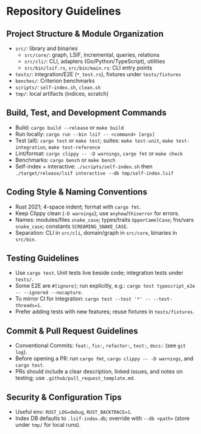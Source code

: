 # Repository Guidelines

## Project Structure & Module Organization
- `src/`: library and binaries
  - `src/core/`: graph, LSIF, incremental, queries, relations
  - `src/cli/`: CLI, adapters (Go/Python/TypeScript), utilities
  - `src/bin/lsif.rs`, `src/bin/main.rs`: CLI entry points
- `tests/`: integration/E2E (`*_test.rs`), fixtures under `tests/fixtures`
- `benches/`: Criterion benchmarks
- `scripts/`: `self-index.sh`, `clean.sh`
- `tmp/`: local artifacts (indices, scratch)

## Build, Test, and Development Commands
- Build: `cargo build --release` or `make build`
- Run locally: `cargo run --bin lsif -- <command> [args]`
- Test (all): `cargo test` or `make test`; suites: `make test-unit`, `make test-integration`, `make test-reference`
- Lint/format: `cargo clippy -- -D warnings`, `cargo fmt` or `make check`
- Benchmarks: `cargo bench` or `make bench`
- Self-index + interactive: `./scripts/self-index.sh` then `./target/release/lsif interactive --db tmp/self-index.lsif`

## Coding Style & Naming Conventions
- Rust 2021; 4-space indent; format with `cargo fmt`.
- Keep Clippy clean (`-D warnings`); use `anyhow`/`thiserror` for errors.
- Names: modules/files `snake_case`; types/traits `UpperCamelCase`; fns/vars `snake_case`; constants `SCREAMING_SNAKE_CASE`.
- Separation: CLI in `src/cli`, domain/graph in `src/core`, binaries in `src/bin`.

## Testing Guidelines
- Use `cargo test`. Unit tests live beside code; integration tests under `tests/`.
- Some E2E are `#[ignore]`; run explicitly, e.g.: `cargo test typescript_e2e -- --ignored --nocapture`.
- To mirror CI for integration: `cargo test --test '*' -- --test-threads=1`.
- Prefer adding tests with new features; reuse fixtures in `tests/fixtures`.

## Commit & Pull Request Guidelines
- Conventional Commits: `feat:`, `fix:`, `refactor:`, `test:`, `docs:` (see `git log`).
- Before opening a PR: run `cargo fmt`, `cargo clippy -- -D warnings`, and `cargo test`.
- PRs should include a clear description, linked issues, and notes on testing; use `.github/pull_request_template.md`.

## Security & Configuration Tips
- Useful env: `RUST_LOG=debug`, `RUST_BACKTRACE=1`.
- Index DB defaults to `.lsif-index.db`; override with `--db <path>` (store under `tmp/` for local runs).
